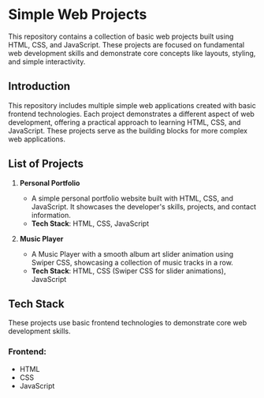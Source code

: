 # **Simple Web Projects**

This repository contains a collection of basic web projects built using HTML, CSS, and JavaScript. These projects are focused on fundamental web development skills and demonstrate core concepts like layouts, styling, and simple interactivity.


## **Introduction**

This repository includes multiple simple web applications created with basic frontend technologies. Each project demonstrates a different aspect of web development, offering a practical approach to learning HTML, CSS, and JavaScript. These projects serve as the building blocks for more complex web applications.


## **List of Projects**

1. **Personal Portfolio**

   - A simple personal portfolio website built with HTML, CSS, and JavaScript. It showcases the developer's skills, projects, and contact information.
   - **Tech Stack**: HTML, CSS, JavaScript

2. **Music Player**

   - A Music Player with a smooth album art slider animation using Swiper CSS, showcasing a collection of music tracks in a row.
   - **Tech Stack**: HTML, CSS (Swiper CSS for slider animations), JavaScript



## **Tech Stack**

These projects use basic frontend technologies to demonstrate core web development skills.

### **Frontend:**

- HTML
- CSS
- JavaScript
